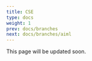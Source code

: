 ```yaml
---
title: CSE
type: docs
weight: 1
prev: docs/branches
next: docs/branches/aiml
---
```


This page will be updated soon. 